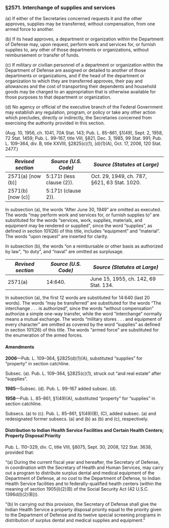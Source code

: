 ### §2571. Interchange of supplies and services ###

(a) If either of the Secretaries concerned requests it and the other approves, supplies may be transferred, without compensation, from one armed force to another.

(b) If its head approves, a department or organization within the Department of Defense may, upon request, perform work and services for, or furnish supplies to, any other of those departments or organizations, without reimbursement or transfer of funds.

(c) If military or civilian personnel of a department or organization within the Department of Defense are assigned or detailed to another of those departments or organizations, and if the head of the department or organization to which they are transferred approves, their pay and allowances and the cost of transporting their dependents and household goods may be charged to an appropriation that is otherwise available for those purposes to that department or organization.

(d) No agency or official of the executive branch of the Federal Government may establish any regulation, program, or policy or take any other action which precludes, directly or indirectly, the Secretaries concerned from exercising the authority provided in this section.

(Aug. 10, 1956, ch. 1041, 70A Stat. 143; Pub. L. 85–861, §1(49), Sept. 2, 1958, 72 Stat. 1459; Pub. L. 99–167, title VIII, §821, Dec. 3, 1985, 99 Stat. 991; Pub. L. 109–364, div. B, title XXVIII, §2825(c)(1), (d)(1)(A), Oct. 17, 2006, 120 Stat. 2477.)

|*Revised section*|  *Source (U.S. Code)*   |        *Source (Statutes at Large)*        |
|-----------------|-------------------------|--------------------------------------------|
|2571(a) [now (b)]|5:171t (less clause (2)).|Oct. 29, 1949, ch. 787, §621, 63 Stat. 1020.|
|2571(b) [now (c)]|   5:171t (clause 2)).   |                                            |

In subsection (a), the words “After June 30, 1949” are omitted as executed. The words “may perform work and services for, or furnish supplies to” are substituted for the words “services, work, supplies, materials, and equipment may be rendered or supplied”, since the word “supplies”, as defined in section 101(26) of this title, includes “equipment” and “material”. The words “upon request” are inserted for clarity.

In subsection (b), the words “on a reimbursable or other basis as authorized by law”, “to duty”, and “naval” are omitted as surplusage.

|*Revised section*|*Source (U.S. Code)*|    *Source (Statutes at Large)*     |
|-----------------|--------------------|-------------------------------------|
|     2571(a)     |      14:640.       |June 15, 1955, ch. 142, 69 Stat. 134.|

In subsection (a), the first 12 words are substituted for 14:640 (last 20 words). The words “may be transferred” are substituted for the words “The interchange . . . is authorized”, since the words “without compensation” authorize a simple one-way transfer, while the word “interchange” normally means a mutual exchange. The words “military stores . . . and equipment of every character” are omitted as covered by the word “supplies” as defined in section 101(26) of this title. The words “armed force” are substituted for the enumeration of the armed forces.

#### Amendments ####

**2006**—Pub. L. 109–364, §2825(d)(1)(A), substituted “supplies” for “property” in section catchline.

Subsec. (a). Pub. L. 109–364, §2825(c)(1), struck out “and real estate” after “supplies”.

**1985**—Subsec. (d). Pub. L. 99–167 added subsec. (d).

**1958**—Pub. L. 85–861, §1(49)(A), substituted “property” for “supplies” in section catchline.

Subsecs. (a) to (c). Pub. L. 85–861, §1(49)(B), (C), added subsec. (a) and redesignated former subsecs. (a) and (b) as (b) and (c), respectively.

#### Distribution to Indian Health Service Facilities and Certain Health Centers; Property Disposal Priority ####

Pub. L. 110–329, div. C, title VIII, §8075, Sept. 30, 2008, 122 Stat. 3638, provided that:

“(a) During the current fiscal year and hereafter, the Secretary of Defense, in coordination with the Secretary of Health and Human Services, may carry out a program to distribute surplus dental and medical equipment of the Department of Defense, at no cost to the Department of Defense, to Indian Health Service facilities and to federally-qualified health centers (within the meaning of section 1905(l)(2)(B) of the Social Security Act (42 U.S.C. 1396d(l)(2)(B))).

“(b) In carrying out this provision, the Secretary of Defense shall give the Indian Health Service a property disposal priority equal to the priority given to the Department of Defense and its twelve special screening programs in distribution of surplus dental and medical supplies and equipment.”